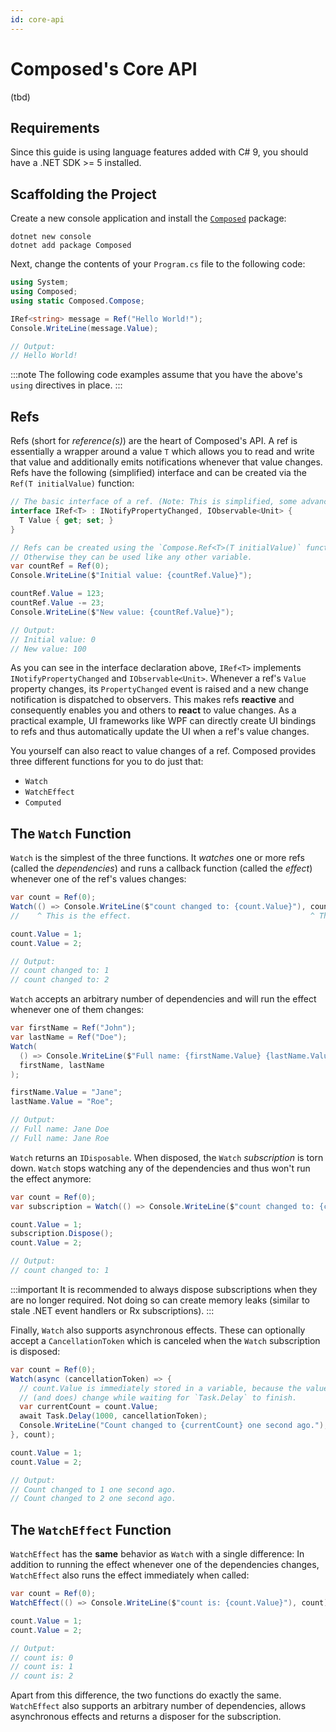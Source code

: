 ```yaml
---
id: core-api
---
```


# Composed's Core API

(tbd)


## Requirements

Since this guide is using language features added with C# 9, you should have a .NET SDK >= 5 installed.


## Scaffolding the Project

Create a new console application and install the [`Composed`](../packages/Composed/index.md) package:

```shell
dotnet new console
dotnet add package Composed
```

Next, change the contents of your `Program.cs` file to the following code:


```csharp
using System;
using Composed;
using static Composed.Compose;

IRef<string> message = Ref("Hello World!");
Console.WriteLine(message.Value);

// Output:
// Hello World!
```

:::note
The following code examples assume that you have the above's `using` directives in place.
:::


## Refs

Refs (short for *reference(s)*) are the heart of Composed's API.
A ref is essentially a wrapper around a value `T` which allows you to read and write that value
and additionally emits notifications whenever that value changes.
Refs have the following (simplified) interface and can be created via the `Ref(T initialValue)` function:

```csharp
// The basic interface of a ref. (Note: This is simplified, some advanced members are missing).
interface IRef<T> : INotifyPropertyChanged, IObservable<Unit> {
  T Value { get; set; }
}

// Refs can be created using the `Compose.Ref<T>(T initialValue)` function.
// Otherwise they can be used like any other variable.
var countRef = Ref(0);
Console.WriteLine($"Initial value: {countRef.Value}");

countRef.Value = 123;
countRef.Value -= 23;
Console.WriteLine($"New value: {countRef.Value}");

// Output:
// Initial value: 0
// New value: 100
```

As you can see in the interface declaration above, `IRef<T>` implements `INotifyPropertyChanged` and
`IObservable<Unit>`. Whenever a ref's `Value` property changes, its `PropertyChanged` event is raised
and a new change notification is dispatched to observers.
This makes refs **reactive** and consequently enables you and others to **react** to value changes.
As a practical example, UI frameworks like WPF can directly create UI bindings to refs and thus
automatically update the UI when a ref's value changes.

You yourself can also react to value changes of a ref. Composed provides three different functions
for you to do just that:

* `Watch`
* `WatchEffect`
* `Computed`


## The `Watch` Function

`Watch` is the simplest of the three functions. It *watches* one or more refs (called the
*dependencies*) and runs a callback function (called the *effect*) whenever one of the ref's
values changes:

```csharp
var count = Ref(0);
Watch(() => Console.WriteLine($"count changed to: {count.Value}"), count);
//    ^ This is the effect.                                        ^ This is a dependency.

count.Value = 1;
count.Value = 2;

// Output:
// count changed to: 1
// count changed to: 2
```

`Watch` accepts an arbitrary number of dependencies and will run the effect whenever one of them changes:

```csharp
var firstName = Ref("John");
var lastName = Ref("Doe");
Watch(
  () => Console.WriteLine($"Full name: {firstName.Value} {lastName.Value}"),
  firstName, lastName
);

firstName.Value = "Jane";
lastName.Value = "Roe";

// Output:
// Full name: Jane Doe
// Full name: Jane Roe
```

`Watch` returns an `IDisposable`. When disposed, the `Watch` *subscription* is torn down.
`Watch` stops watching any of the dependencies and thus won't run the effect anymore:

```csharp
var count = Ref(0);
var subscription = Watch(() => Console.WriteLine($"count changed to: {count.Value}"), count);

count.Value = 1;
subscription.Dispose();
count.Value = 2;

// Output:
// count changed to: 1
```

:::important
It is recommended to always dispose subscriptions when they are no longer required.
Not doing so can create memory leaks (similar to stale .NET event handlers or Rx subscriptions).
:::

Finally, `Watch` also supports asynchronous effects. These can optionally accept a
`CancellationToken` which is canceled when the `Watch` subscription is disposed:

```csharp
var count = Ref(0);
Watch(async (cancellationToken) => {
  // count.Value is immediately stored in a variable, because the value can
  // (and does) change while waiting for `Task.Delay` to finish.
  var currentCount = count.Value;
  await Task.Delay(1000, cancellationToken);
  Console.WriteLine("Count changed to {currentCount} one second ago.");
}, count);

count.Value = 1;
count.Value = 2;

// Output:
// Count changed to 1 one second ago.
// Count changed to 2 one second ago.
```


## The `WatchEffect` Function

`WatchEffect` has the **same** behavior as `Watch` with a single difference:
In addition to running the effect whenever one of the dependencies changes, `WatchEffect` also
runs the effect immediately when called:

```csharp
var count = Ref(0);
WatchEffect(() => Console.WriteLine($"count is: {count.Value}"), count);

count.Value = 1;
count.Value = 2;

// Output:
// count is: 0
// count is: 1
// count is: 2
```

Apart from this difference, the two functions do exactly the same. `WatchEffect` also supports an
arbitrary number of dependencies, allows asynchronous effects and returns a disposer for the
subscription.
